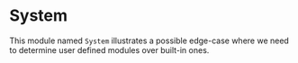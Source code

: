 # System

This module named `System` illustrates a possible edge-case where we need to determine user defined modules over built-in ones.
